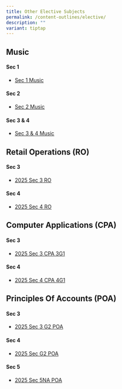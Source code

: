 ```yaml
---
title: Other Elective Subjects
permalink: /content-outlines/elective/
description: ""
variant: tiptap
---
```

<h2>Music</h2>
<h4>Sec 1</h4>
<ul data-tight="true" class="tight">
<li>
<p><a href="/files/Content%20Outlines%20for%20Electives/Sec%201%20Music.pdf" rel="noopener noreferrer nofollow" target="_blank">Sec 1 Music</a>
</p>
</li>
</ul>
<h4>Sec 2</h4>
<ul data-tight="true" class="tight">
<li>
<p><a href="/files/Content%20Outlines%20for%20Electives/Sec%202%20Music.pdf" rel="noopener noreferrer nofollow" target="_blank">Sec 2 Music</a>
</p>
</li>
</ul>
<h4>Sec 3 &amp; 4</h4>
<ul data-tight="true" class="tight">
<li>
<p><a href="/files/Content%20Outlines%20for%20Electives/Sec%203%20%204%20Music.pdf" rel="noopener noreferrer nofollow" target="_blank">Sec 3 &amp; 4 Music</a>
</p>
</li>
</ul>
<h2>Retail Operations (RO)</h2>
<h4>Sec 3</h4>
<ul data-tight="true" class="tight">
<li>
<p><a href="/files/Content Outlines for Electives/Content_Outline_Sec_3_RO_2025.pdf" rel="noopener nofollow" target="_blank">2025 Sec 3 RO</a>
</p>
</li>
</ul>
<h4>Sec 4</h4>
<ul data-tight="true" class="tight">
<li>
<p><a href="/files/Content Outlines for Electives/Content_Outline_Sec_4_RO_2025.pdf" rel="noopener nofollow" target="_blank">2025 Sec 4 RO</a>
</p>
</li>
</ul>
<h2>Computer Applications (CPA)</h2>
<h4>Sec 3</h4>
<ul data-tight="true" class="tight">
<li>
<p><a href="/files/Content Outlines for Electives/Content_Outline_2025_3G1.pdf" rel="noopener nofollow" target="_blank">2025 Sec 3 CPA 3G1</a>
</p>
</li>
</ul>
<h4>Sec 4</h4>
<ul data-tight="true" class="tight">
<li>
<p><a href="/files/Content Outlines for Electives/Content_Outline_2025_4G1.pdf" rel="noopener nofollow" target="_blank">2025 Sec 4 CPA 4G1</a>
</p>
</li>
</ul>
<h2>Principles Of Accounts (POA)</h2>
<h4>Sec 3</h4>
<ul data-tight="true" class="tight">
<li>
<p><a href="/files/Content Outlines for Electives/Sec_3_G2_Content_Outline_2025.pdf" rel="noopener noreferrer nofollow" target="_blank">2025 Sec 3 G2 POA</a>
</p>
</li>
</ul>
<h4>Sec 4</h4>
<ul data-tight="true" class="tight">
<li>
<p><a href="/files/Content Outlines for Electives/Sec_4_G2_POA_Content_Outline_2025.pdf" rel="noopener noreferrer nofollow" target="_blank">2025 Sec G2 POA</a>
</p>
</li>
</ul>
<h4>Sec 5</h4>
<ul data-tight="true" class="tight">
<li>
<p><a href="/files/Content Outlines for Electives/Sec_5NA_POA_Content_Outline_2025.pdf" rel="noopener noreferrer nofollow" target="_blank">2025 Sec 5NA POA</a>
</p>
</li>
</ul>
<p></p>